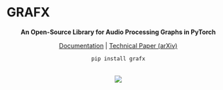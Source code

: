 # GRAFX 


<div align="center">
  
**An Open-Source Library for Audio Processing Graphs in PyTorch**


[Documentation](https://sh-lee97.github.io/grafx) | [Technical Paper (arXiv)]()

`pip install grafx`

<br>
<img src="sphinx-doc/source/imgs/cambridge_RememberDecember_CUNextTime.svg">

</div>
